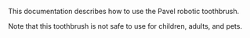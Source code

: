 This documentation describes how to use the Pavel robotic
toothbrush.

Note that this toothbrush is not safe to use for children,
adults, and pets.
